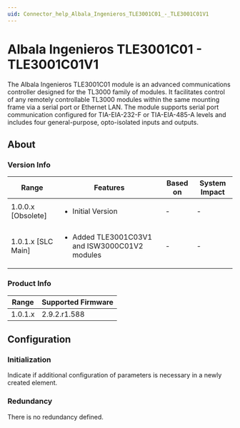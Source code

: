 ```yaml
---
uid: Connector_help_Albala_Ingenieros_TLE3001C01_-_TLE3001C01V1
---
```


# Albala Ingenieros TLE3001C01 - TLE3001C01V1

The Albala Ingenieros TLE3001C01 module is an advanced communications controller designed for the TL3000 family of modules. It facilitates control of any remotely controllable TL3000 modules within the same mounting frame via a serial port or Ethernet LAN. The module supports serial port communication configured for TIA-EIA-232-F or TIA-EIA-485-A levels and includes four general-purpose, opto-isolated inputs and outputs.

## About

### Version Info

|Range  |Features  |Based on  |System Impact  |
|---------|---------|---------|---------|
|1.0.0.x [Obsolete]     |<ul><li>Initial Version</li></ul>         |-         |-         |
|1.0.1.x [SLC Main]     |<ul><li>Added TLE3001C03V1 and ISW3000C01V2 modules</li></ul>         |-         |-         |

### Product Info

|Range  |Supported Firmware  |
|---------|---------|
|1.0.1.x     |2.9.2.r1.588         |

## Configuration


### Initialization

Indicate if additional configuration of parameters is necessary in a newly created element.

### Redundancy

There is no redundancy defined.
